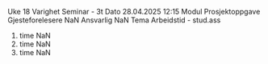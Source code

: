 Uke                                    18
Varighet                     Seminar - 3t
Dato                     28.04.2025 12:15
Modul                     Prosjektoppgave
Gjesteforelesere                      NaN
Ansvarlig                             NaN
Tema                Arbeidstid - stud.ass
1. time                               NaN
2. time                               NaN
3. time                               NaN